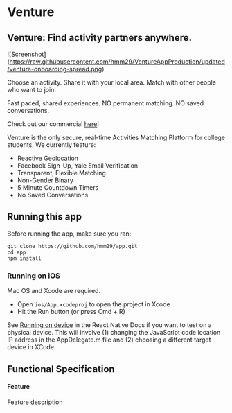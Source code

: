 # Venture

## Venture: Find activity partners anywhere.

![Screenshot] (https://raw.githubusercontent.com/hmm29/VentureAppProduction/updated/venture-onboarding-spread.png)

Choose an activity. Share it with your local area. Match with other people who want to join.

Fast paced, shared experiences.
NO permanent matching. 
NO saved conversations.

Check out our commercial [here](http://www.ventureappnow.com/)!

Venture is the only secure, real-time Activities Matching Platform for college students. We currently feature:
- Reactive Geolocation
- Facebook Sign-Up, Yale Email Verification
- Transparent, Flexible Matching 
- Non-Gender Binary 
- 5 Minute Countdown Timers
- No Saved Conversations

## Running this app

Before running the app, make sure you ran:

    git clone https://github.com/hmm29/app.git
    cd app
    npm install

### Running on iOS

Mac OS and Xcode are required.

- Open `ios/App.xcodeproj` to open the project in Xcode
- Hit the Run button (or press Cmd + R)

See [Running on device](https://facebook.github.io/react-native/docs/running-on-device-ios.html) in the React Native Docs if you want to test on a physical device. This will involve (1) changing the JavaScript code location IP address in the AppDelegate.m file and (2) choosing a different target device in XCode.


## Functional Specification
						
#### Feature
Feature description
